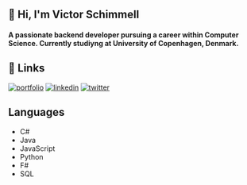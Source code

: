 
## 👋 Hi, I'm Victor Schimmell

#### A passionate backend developer pursuing a career within Computer Science. Currently studiyng at University of Copenhagen, Denmark.
## 🔗 Links
[![portfolio](https://img.shields.io/badge/my_portfolio-000?style=for-the-badge&logo=ko-fi&logoColor=white)](https://victorschimmell.com/)
[![linkedin](https://img.shields.io/badge/linkedin-0A66C2?style=for-the-badge&logo=linkedin&logoColor=white)](https://www.linkedin.com/in/victorschimmell/)
[![twitter](https://img.shields.io/badge/twitter-1DA1F2?style=for-the-badge&logo=twitter&logoColor=white)](https://twitter.com/V1P3Rdk)


## Languages

- C#
- Java
- JavaScript
- Python
- F#
- SQL

